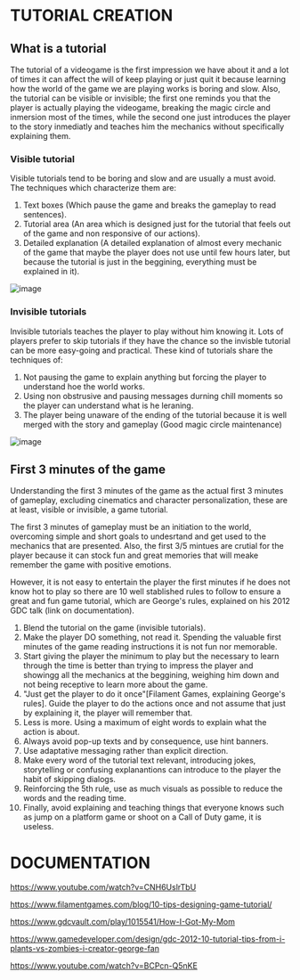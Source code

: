 # TUTORIAL CREATION

## What is a tutorial

The tutorial of a videogame is the first impression we have about it and a lot of times it can affect the will of keep playing or just quit it because learning how the world of the game we are playing works is boring and slow. Also, the tutorial can be visible or invisible; the first one reminds you that the player is actually playing the videogame, breaking the magic circle and inmersion most of the times, while the second one just introduces the player to the story inmediatly and teaches him the mechanics without specifically explaining them.

### Visible tutorial

Visible tutorials tend to be boring and slow and are usually a must avoid. The techniques which characterize them are:

1. Text boxes (Which pause the game and breaks the gameplay to read sentences).
2. Tutorial area (An area which is designed just for the tutorial that feels out of the game and non responsive of our actions).
3. Detailed explanation (A detailed explanation of almost every mechanic of the game that maybe the player does not use until few hours later, but because the tutorial is just in the beggining, everything must be explained in it).

![image](https://user-images.githubusercontent.com/79161085/156935545-f5667828-6f5b-4c44-942e-b87682c5958e.png)

### Invisible tutorials

Invisible tutorials teaches the player to play without him knowing it. Lots of players prefer to skip tutorials if they have the chance so the invisble tutorial can be more easy-going and practical. These kind of tutorials share the techniques of:

1. Not pausing the game to explain anything but forcing the player to understand hoe the world works.
2. Using non obstrusive and pausing messages durning chill moments so the player can understand what is he leraning.
3. The player being unaware of the ending of the tutorial because it is well merged with the story and gameplay (Good magic circle maintenance)

![image](https://user-images.githubusercontent.com/79161085/156935625-86d813da-cb6d-4772-890b-feef4f3dd003.png)

## First 3 minutes of the game

Understanding the first 3 minutes of the game as the actual first 3 minutes of gameplay, excluding cinematics and character personalization, these are at least, visible or invisible, a game tutorial.

The first 3 minutes of gameplay must be an initiation to the world, overcoming simple and short goals to undesrtand and get used to the mechanics that are presented. Also, the first 3/5 mintues are crutial for the player because it can stock fun and great memories that will meake remember the game with positive emotions.

However, it is not easy to entertain the player the first minutes if he does not know hot to play so there are 10 well stablished rules to follow to ensure a great and fun game tutorial, which are George's rules, explained on his 2012 GDC talk (link on documentation).

1. Blend the tutorial on the game (invisible tutorials).
2. Make the player DO something, not read it. Spending the valuable first minutes of the game reading instructions it is not fun nor memorable.
3. Start giving the player the minimum to play but the necessary to learn through the time is better than trying to impress the player and showingg all the mechanics at the beggining, weighing him down and not being receptive to learn more about the game.
4. "Just get the player to do it once"[Filament Games, explaining George's rules]. Guide the player to do the actions once and not assume that just by explaining it, the player will remember that.
5. Less is more. Using a maximum of eight words to explain what the action is about.
6. Always avoid pop-up texts and by consequence, use hint banners.
7. Use adaptative messaging rather than explicit direction.
8. Make every word of the tutorial text relevant, introducing jokes, storytelling or confusing explanantions can introduce to the player the habit of skipping dialogs.
9. Reinforcing the 5th rule, use as much visuals as possible to reduce the words and the reading time.
10. Finally, avoid explaining and teaching things that everyone knows such as jump on a platform game or shoot on a Call of Duty game, it is useless.


# DOCUMENTATION

https://www.youtube.com/watch?v=CNH6UslrTbU

https://www.filamentgames.com/blog/10-tips-designing-game-tutorial/

https://www.gdcvault.com/play/1015541/How-I-Got-My-Mom

https://www.gamedeveloper.com/design/gdc-2012-10-tutorial-tips-from-i-plants-vs-zombies-i-creator-george-fan

https://www.youtube.com/watch?v=BCPcn-Q5nKE
